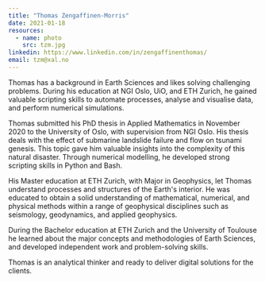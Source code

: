```yaml
---
title: "Thomas Zengaffinen-Morris"
date: 2021-01-18
resources:
  - name: photo
    src: tzm.jpg
linkedin: https://www.linkedin.com/in/zengaffinenthomas/
email: tzm@xal.no
---
```


Thomas has a background in Earth Sciences and likes solving challenging problems. During his education at NGI Oslo, UiO, and ETH Zurich, he gained valuable scripting skills to automate processes, analyse and visualise data, and perform numerical simulations.

<!--more-->

Thomas submitted his PhD thesis in Applied Mathematics in November 2020 to the University of Oslo, with supervision from NGI Oslo. His thesis deals with the effect of submarine landslide failure and flow on tsunami genesis. This topic gave him valuable insights into the complexity of this natural disaster. Through numerical modelling, he developed strong scripting skills in Python and Bash.

His Master education at ETH Zurich, with Major in Geophysics, let Thomas understand processes and structures of the Earth's interior. He was educated to obtain a solid understanding of mathematical, numerical, and physical methods within a range of geophysical disciplines such as seismology, geodynamics, and applied geophysics.

During the Bachelor education at ETH Zurich and the University of Toulouse he learned about the major concepts and methodologies of Earth Sciences, and developed independent work and problem-solving skills.

Thomas is an analytical thinker and ready to deliver digital solutions for the clients.

